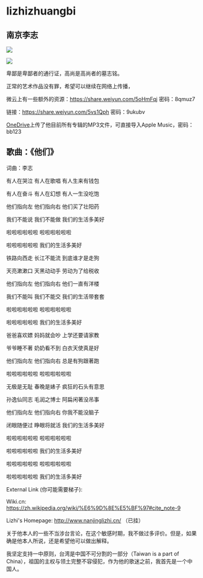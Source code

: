 # lizhizhuangbi

## 南京李志

![](https://s.mxmcdn.net/images-storage/albums/3/4/6/2/9/7/26792643_800_800.jpg)

[^_^]:
![](http://img.zcool.cn/community/0120eb598c1106a801215603bc51aa.PNG@2o.jpg)

卑鄙是卑鄙者的通行证，高尚是高尚者的墓志铭。

正常的艺术作品没有罪，希望可以继续在网络上传播，

微云上有一些额外的资源：https://share.weiyun.com/5oHmFqj 密码：8qmuz7  

链接：https://share.weiyun.com/5vs1Qph 密码：9ukubv  

[OneDrive](https://studentutsedu-my.sharepoint.com/:u:/g/personal/13278508_student_uts_edu_au/Ecc6yjHuXhZEhCrRkbSrqqABoRDp67WjPAWrCEH4Iyq7NA?e=gfNkXi)上传了他目前所有专辑的MP3文件，可直接导入Apple Music，密码：bb123   

## 歌曲：《他们》

词曲：李志

有人在哭泣  有人在歌唱   有人生来有钱包

有人在奋斗  有人在幻想   有人一生没吃饱

他们指向左  他们指向右   他们买了壮阳药

我们不能说  我们不能做   我们的生活多美好

啦啦啦啦啦啦    啦啦啦啦啦啦

啦啦啦啦啦啦    我们的生活多美好

铁路向西走  长江不能流   到底谁才是走狗

天亮漱漱口  天黑动动手   劳动为了给税收

他们指向左  他们指向右  他们一直有洋楼

我们不能叫  我们不能交  我们的生活带套套

啦啦啦啦啦啦    啦啦啦啦啦啦

啦啦啦啦啦啦    我们的生活多美好

爸爸喜欢嫖  妈妈就会吵  上学还要请家教

爷爷睡不著  奶奶看不到  白衣天使真是好

他们指向左  他们指向右  总是有狗跟著跑

啦啦啦啦啦啦    啦啦啦啦啦啦

无极是无耻  春晚是婊子  疯狂的石头有意思

孙逸仙同志  毛润之博士  阿扁闲著没吊事

他们指向左  他们指向右  你我不能没脑子

闭眼随便过  睁眼将就活  我们的生活多美好

啦啦啦啦啦啦    啦啦啦啦啦啦

啦啦啦啦啦啦    我们的生活多美好

啦啦啦啦啦啦    啦啦啦啦啦啦

啦啦啦啦啦啦    我们的生活多美好

External Link (你可能需要梯子):

Wiki.cn: https://zh.wikipedia.org/wiki/%E6%9D%8E%E5%BF%97#cite_note-9

Lizhi's Homepage: http://www.nanjinglizhi.cn/ （已挂）  

关于他本人的一些不当涉台言论，在这个敏感时期，我不做过多评价。但是，如果确是他本人所说，还是希望他可以做出解释。  

我坚定支持一中原则，台湾是中国不可分割的一部分（Taiwan is a part of China），祖国的主权与领土完整不容侵犯，作为他的歌迷之前，我首先是一个中国人。
